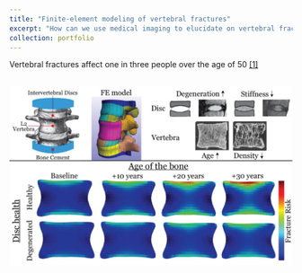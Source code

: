 ```yaml
---
title: "Finite-element modeling of vertebral fractures"
excerpt: "How can we use medical imaging to elucidate on vertebral fracture mechanisms? <br/><img src='/images/SeniorDesign.png'>"
collection: portfolio
---
```


Vertebral fractures affect one in three people over the age of 50 [[1]](https://www.sciencedirect.com/science/article/pii/S1076633206000134?casa_token=Lt9FqfoDOCEAAAAA:it71_AnfBZwtyYkzcN-sImB-Bj47Z2ET4gIiEgn-JYSC8oUr07ibMvilkaLxXGdyacSTBktuN3DN)

<br/><img src='/images/SeniorDesign.png'>
